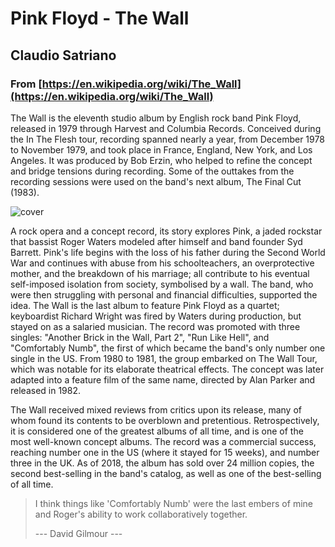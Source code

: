 # Pink Floyd - The Wall
## Claudio Satriano
### From [https://en.wikipedia.org/wiki/The_Wall](https://en.wikipedia.org/wiki/The_Wall)

The Wall is the eleventh studio album by English rock band Pink Floyd, released
in 1979 through Harvest and Columbia Records. Conceived during the In The Flesh
tour, recording spanned nearly a year, from December 1978 to November 1979, and
took place in France, England, New York, and Los Angeles. It was produced by Bob
Erzin, who helped to refine the concept and bridge tensions during recording.
Some of the outtakes from the recording sessions were used on the band's next
album, The Final Cut (1983).

![cover](https://upload.wikimedia.org/wikipedia/commons/thumb/b/b1/The_Wall_Cover.svg/langfr-800px-The_Wall_Cover.svg.png)

A rock opera and a concept record, its story explores Pink, a jaded rockstar
that bassist Roger Waters modeled after himself and band founder Syd Barrett.
Pink's life begins with the loss of his father during the Second World War and
continues with abuse from his schoolteachers, an overprotective mother, and the
breakdown of his marriage; all contribute to his eventual self-imposed isolation
from society, symbolised by a wall. The band, who were then struggling with
personal and financial difficulties, supported the idea. The Wall is the last
album to feature Pink Floyd as a quartet; keyboardist Richard Wright was fired
by Waters during production, but stayed on as a salaried musician. The record
was promoted with three singles: "Another Brick in the Wall, Part 2", "Run Like
Hell", and "Comfortably Numb", the first of which became the band's only number
one single in the US. From 1980 to 1981, the group embarked on The Wall Tour,
which was notable for its elaborate theatrical effects. The concept was later
adapted into a feature film of the same name, directed by Alan Parker and
released in 1982.

The Wall received mixed reviews from critics upon its release, many of whom
found its contents to be overblown and pretentious. Retrospectively, it is
considered one of the greatest albums of all time, and is one of the most
well-known concept albums. The record was a commercial success, reaching number
one in the US (where it stayed for 15 weeks), and number three in the UK. As of
2018, the album has sold over 24 million copies, the second best-selling in the
band's catalog, as well as one of the best-selling of all time.

> I think things like 'Comfortably Numb' were the last embers of mine and
> Roger's ability to work collaboratively together.
>
> --- David Gilmour ---

